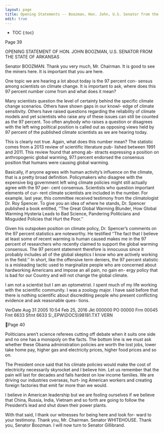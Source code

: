 ```yaml
---
layout: page
title: Opening Statements -- Boozman, Hon. John, U.S. Senator from the State of Arkansas
edit: true
---
```


* TOC
{:toc}

Page 39 

OPENING STATEMENT OF HON. JOHN BOOZMAN, 
U.S. SENATOR FROM THE STATE OF ARKANSAS 

Senator BOOZMAN. Thank you very much, Mr. Chairman. 
It is good to see the miners here. It is important that you are 
here. 

One topic we are hearing a lot about today is the 97 percent con-
sensus among scientists on climate change. It is important to ask, 
where does this 97 percent number come from and what does it 
mean? 

Many scientists question the level of certainty behind the specific 
climate change scenarios. Others have shown gaps in our knowl-
edge of climate sensitivity. Others have raised questions regarding 
the reliability of climate models and yet scientists who raise any 
of these issues can still be counted as the 97 percent. 
Too often anybody who raises a question or disagrees with the 
left wing political position is called out as opposing views held by 
97 percent of the published climate scientists as we are hearing 
today. 

This is clearly not true. Again, what does this number mean? 
The statistic comes from a 2013 review of scientific literature pub-
lished between 1991 and 2011. This review found that among ab-
stracts expressing a position on anthropogenic global warming, 97.1 
percent endorsed the consensus position that humans were causing 
global warming. 

Basically, if anyone agrees with human activity’s influence on the 
climate, that is a pretty broad definition. 
Policymakers who disagree with the expensive big government 
left wing climate policies might still actually agree with the 97 per-
cent consensus. Scientists who question important elements of cur-
rent climate scientists are included in the number. 
For example, last year, this committee received testimony from 
the climatologist Dr. Roy Spencer. To give you an idea of where he 
stands, Dr. Spencer published a book entitled, ‘‘The Great Global 
Warming Blunder, How Global Warming Hysteria Leads to Bad 
Science, Pandering Politicians and Misguided Policies that Hurt 
the Poor.’’ 

Given his outspoken position on climate policy, Dr. Spencer’s 
comments on the 97 percent statistics are noteworthy. He testified 
‘‘The fact that I believe at least some of recent warming is human 
caused makes me in the 97 percent of researchers who recently 
claimed to support the global warming consensus. The 97 percent 
statement therefore is innocuous since it probably includes all of 
the global skeptics I know who are actively working in the field.’’ 
In short, like the offensive term deniers, the 97 percent statistic 
is a misleading tactic used to marginalize people who are concerned 
about hardworking Americans and impose an all pain, no gain en-
ergy policy that is bad for our Country and will not change the 
global climate. 

I am not a scientist but I am an optometrist. I spent much of my 
life working with the scientific community. I was a zoology major. 
I have said before that there is nothing scientific about discrediting 
people who present conflicting evidence and ask reasonable ques-
tions. 

VerDate Aug 31 2005 10:54 Feb 25, 2016 Jkt 000000 PO 00000 Frm 00045 Fmt 6633 Sfmt 6633 S:\_EPW\DOCS\98181.TXT VERN

Page 40 

Politicians aren’t science referees cutting off debate when it suits 
one side and no one has a monopoly on the facts. The bottom line 
is we must ask whether these Obama administration policies are 
worth the lost jobs, lower take home pay, higher gas and electricity 
prices, higher food prices and so on. 

The President once said that his climate policies would make the 
cost of electricity necessarily skyrocket and I believe him. Let us 
remember that the pain will last for decades and falls hardest on 
low income families. We are driving our industries overseas, hurt-
ing American workers and creating foreign factories that emit far 
more than we would. 

I believe in American leadership but we are fooling ourselves if 
we believe that China, Russia, India, Vietnam and so forth are 
going to follow the President’s lead and shut down their power 
plants. 

With that said, I thank our witnesses for being here and look for-
ward to your testimony. 
Thank you, Mr. Chairman. 
Senator WHITEHOUSE. Thank you, Senator Boozman. 
I will now turn to Senator Gillibrand.